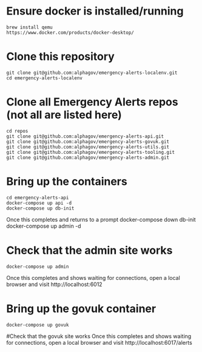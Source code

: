 # Ensure docker is installed/running
    brew install qemu
    https://www.docker.com/products/docker-desktop/

# Clone this repository
    git clone git@github.com:alphagov/emergency-alerts-localenv.git
    cd emergency-alerts-localenv

# Clone all Emergency Alerts repos (not all are listed here)
    cd repos
    git clone git@github.com:alphagov/emergency-alerts-api.git
    git clone git@github.com:alphagov/emergency-alerts-govuk.git
    git clone git@github.com:alphagov/emergency-alerts-utils.git
    git clone git@github.com:alphagov/emergency-alerts-tooling.git
    git clone git@github.com:alphagov/emergency-alerts-admin.git
    
# Bring up the containers
    cd emergency-alerts-api
    docker-compose up api -d
    docker-compose up db-init
Once this completes and returns to a prompt
    docker-compose down db-init
    docker-compose up admin -d

# Check that the admin site works
    docker-compose up admin
Once this completes and shows waiting for connections, open a local browser and visit http://localhost:6012

# Bring up the govuk container
    docker-compose up govuk

#Check that the govuk site works
Once this completes and shows waiting for connections, open a local browser and visit http://localhost:6017/alerts
